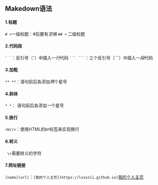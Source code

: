 ## Makedown语法
#### 1.标题
`# +`一级标题：#后要有*空格*
`## +` 二级标题
#### 2.代码段
``` ` ` ```：反引号（**`**）中插入一*行*代码
```` ``` ``` ````：三个反引号（```）中插入一*段*代码
#### 3.加粗
` ** ** `：语句前后各添加*两*个星号
#### 4.斜体
` * * `： 语句前后各添加*一*个星号
#### 5.换行
` <br/> `：使用HTML的*br*标签来实现换行
#### 6.转义
` \+`需要转义的字符
#### 7.网址链接
` [name](url) `：`[我的个人主页](https://lxxinli.github.io)`[我的个人主页](https://lxxinli.github.io)

